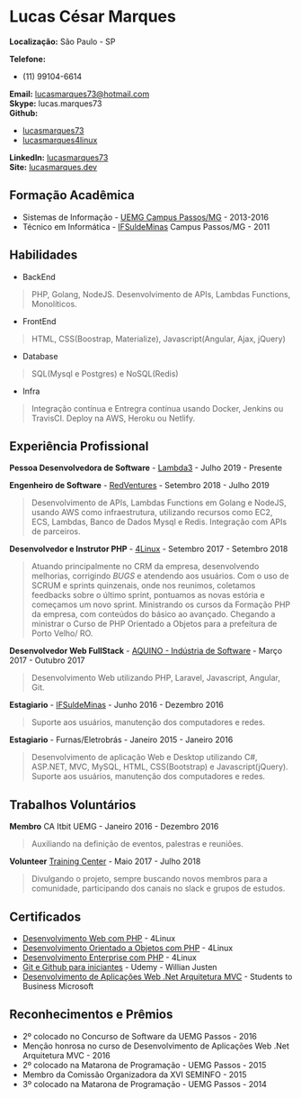 # Lucas César Marques

**Localização:** São Paulo - SP

**Telefone:** 
* (11)  99104-6614  

**Email:** lucasmarques73@hotmail.com  
**Skype:** lucas.marques73  
**Github:**  
* [lucasmarques73](https://github.com/lucasmarques73) 
* [lucasmarques4linux](https://github.com/lucasmarques4linux)

**LinkedIn:** [lucasmarques73](https://www.linkedin.com/in/lucasmarques73/)  
**Site:** [lucasmarques.dev](https://www.lucasmarques.dev)

## Formação Acadêmica  

* Sistemas de Informação - [UEMG Campus Passos/MG](http://www.uemg.br/graduacao/cursos2/course/sistemas-de-informacao) - 2013-2016
* Técnico em Informática - [IFSuldeMinas](https://www.pas.ifsuldeminas.edu.br/)  Campus Passos/MG - 2011

## Habilidades

* BackEnd
> PHP, Golang, NodeJS. Desenvolvimento de APIs, Lambdas Functions, Monolíticos.
* FrontEnd
> HTML, CSS(Boostrap, Materialize), Javascript(Angular, Ajax, jQuery)
* Database
> SQL(Mysql e Postgres) e  NoSQL(Redis)
* Infra
> Integração contínua e Entregra contínua usando Docker, Jenkins ou TravisCI. Deploy na AWS, Heroku ou Netlify.



## Experiência Profissional

**Pessoa Desenvolvedora de Software** - [Lambda3](https://www.lambda3.com.br/) - Julho 2019 - Presente

**Engenheiro de Software** - [RedVentures](https://www.redventures.com/) - Setembro 2018 - Julho 2019
>Desenvolvimento de APIs, Lambdas Functions em Golang e NodeJS, usando AWS como infraestrutura, utilizando recursos como EC2, ECS, Lambdas, Banco de Dados Mysql e Redis.
>Integração com APIs de parceiros.

**Desenvolvedor e Instrutor PHP** - [4Linux](https://www.4linux.com.br/) - Setembro 2017 - Setembro 2018
> Atuando principalmente no CRM da empresa, desenvolvendo melhorias, corrigindo *BUGS* e atendendo aos usuários. Com o uso de SCRUM e sprints quinzenais, onde nos reunimos, coletamos feedbacks sobre o último sprint, pontuamos as novas estória e começamos um novo sprint.
> Ministrando os cursos da Formação PHP da empresa, com conteúdos do básico ao avançado. Chegando a ministrar o Curso de PHP Orientado a Objetos para a prefeitura de Porto Velho/ RO.

**Desenvolvedor Web FullStack** - [AQUINO - Indústria de Software](https://www.aquino.ind.br/) - Março 2017 - Outubro 2017
> Desenvolvimento Web utilizando PHP, Laravel, Javascript, Angular, Git.

**Estagiario** - [IFSuldeMinas](https://www.pas.ifsuldeminas.edu.br/) - Junho 2016 - Dezembro 2016
> Suporte aos usuários, manutenção dos computadores e redes.

**Estagiario** - Furnas/Eletrobrás - Janeiro 2015 - Janeiro 2016
> Desenvolvimento de aplicação Web e Desktop utilizando C#, ASP.NET, MVC, MySQL, HTML, CSS(Bootstrap) e Javascript(jQuery).
> Suporte aos usuários, manutenção dos computadores e redes.

## Trabalhos Voluntários

**Membro** CA Itbit UEMG - Janeiro 2016 - Dezembro 2016
> Auxiliando na definição de eventos, palestras e reuniões.

**Volunteer** [Training Center](https://trainingcenter.io/) - Maio 2017 - Julho 2018
> Divulgando o projeto, sempre buscando novos membros para a comunidade, participando dos canais no slack e grupos de estudos.

## Certificados

* [Desenvolvimento Web com PHP](https://www.4linux.com.br/curso/php) - 4Linux
* [Desenvolvimento Orientado a Objetos com PHP](https://www.4linux.com.br/curso/desenvolvimento-orientado-objetos-com-php) - 4Linux
* [Desenvolvimento Enterprise com PHP](https://www.4linux.com.br/curso/desenvolvimento-enterprise-com-php) - 4Linux
* [Git e Github para iniciantes](https://www.udemy.com/git-e-github-para-iniciantes/) - Udemy - Willian Justen
* [Desenvolvimento de Aplicações Web .Net Arquitetura MVC](http://www.s2bminas.com.br/) - Students to Business Microsoft

## Reconhecimentos e Prêmios

* 2º colocado no Concurso de Software da UEMG Passos - 2016
* Menção honrosa no curso de Desenvolvimento de Aplicações Web .Net Arquitetura MVC - 2016
* 2º colocado na Matarona de Programação - UEMG Passos - 2015
* Membro da Comissão Organizadora da XVI SEMINFO - 2015
* 3º colocado na Matarona de Programação - UEMG Passos - 2014
